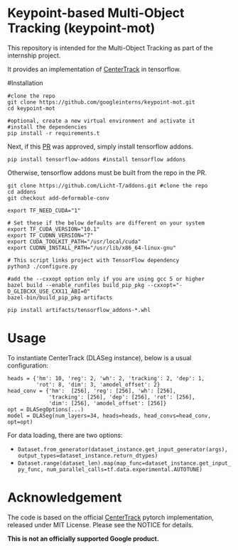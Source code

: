 # Keypoint-based Multi-Object Tracking (keypoint-mot)

This repository is intended for the Multi-Object Tracking as part of the internship project.

It provides an implementation of [CenterTrack](https://arxiv.org/pdf/2004.01177.pdf) in tensorflow.

#Installation
```
#clone the repo
git clone https://github.com/googleinterns/keypoint-mot.git
cd keypoint-mot

#optional, create a new virtual environment and activate it
#install the dependencies
pip install -r requirements.t
```

Next, if this [PR](https://github.com/tensorflow/addons/pull/2196) was approved, simply install tensorflow addons.

`pip install tensorflow-addons #install tensorflow addons`

Otherwise, tensorflow addons must be built from the repo in the PR.

```
git clone https://github.com/Licht-T/addons.git #clone the repo
cd addons
git checkout add-deformable-conv

export TF_NEED_CUDA="1"

# Set these if the below defaults are different on your system
export TF_CUDA_VERSION="10.1"
export TF_CUDNN_VERSION="7"
export CUDA_TOOLKIT_PATH="/usr/local/cuda"
export CUDNN_INSTALL_PATH="/usr/lib/x86_64-linux-gnu"

# This script links project with TensorFlow dependency
python3 ./configure.py

#add the --cxxopt option only if you are using gcc 5 or higher
bazel build --enable_runfiles build_pip_pkg --cxxopt="-D_GLIBCXX_USE_CXX11_ABI=0"
bazel-bin/build_pip_pkg artifacts

pip install artifacts/tensorflow_addons-*.whl
```

# Usage
To instantiate CenterTrack (DLASeg instance), below is a usual configuration:
```
heads = {'hm': 10, 'reg': 2, 'wh': 2, 'tracking': 2, 'dep': 1,
         'rot': 8, 'dim': 3, 'amodel_offset': 2}
head_conv = {'hm':  [256], 'reg': [256], 'wh': [256],
             'tracking': [256], 'dep': [256], 'rot': [256],
             'dim': [256], 'amodel_offset': [256]}
opt = DLASegOptions(...)
model = DLASeg(num_layers=34, heads=heads, head_convs=head_conv, opt=opt)
```

For data loading, there are two options:
- `Dataset.from_generator(dataset_instance.get_input_generator(args), output_types=dataset_instance.return_dtypes)`
- `Dataset.range(dataset_len).map(map_func=dataset_instance.get_input_py_func, num_parallel_calls=tf.data.experimental.AUTOTUNE)`

# Acknowledgement
The code is based on the official [CenterTrack](https://github.com/xingyizhou/CenterTrack) pytorch implementation,
released under MIT License. Please see the NOTICE for details.

**This is not an officially supported Google product.**
